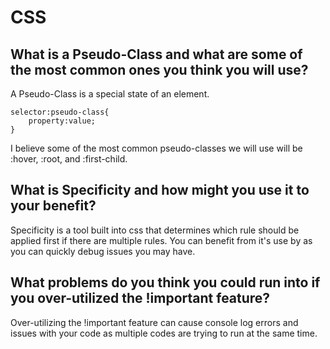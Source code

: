 # CSS

## What is a Pseudo-Class and what are some of the most common ones you think you will use?

A Pseudo-Class is a special state of an element. 
```
selector:pseudo-class{
    property:value;
}
```

I believe some of the most common pseudo-classes we will use will be :hover, :root, and :first-child.

## What is Specificity and how might you use it to your benefit?

Specificity is a tool built into css that determines which rule should be applied first if there are multiple rules. You can benefit from it's use by as you can quickly debug issues you may have. 

## What problems do you think you could run into if you over-utilized the !important feature?

Over-utilizing the !important feature can cause console log errors and issues with your code as multiple codes are trying to run at the same time. 
